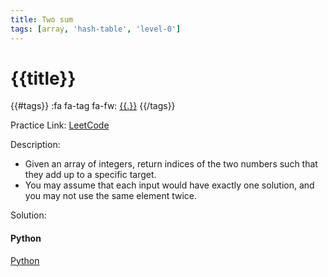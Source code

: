 ```yaml
---
title: Two sum
tags: [array, 'hash-table', 'level-0']
---
```


# {{title}}

{{#tags}}
:fa fa-tag fa-fw: [{{.}}]({{tagspath}}/{{.}})
{{/tags}}

Practice Link: [LeetCode](https://leetcode.com/problems/two-sum/)

Description:

- Given an array of integers, return indices of the two numbers such that they add up to a specific target.
- You may assume that each input would have exactly one solution, and you may not use the same element twice.

Solution:

<!-- tabs:start -->
#### **Python**

[Python](../pycode/array/two-sum.py ':include :type=code')
<!-- tabs:end -->
